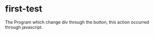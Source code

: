 # first-test

The Program which change div through the button, this action occurred through javascript. 

